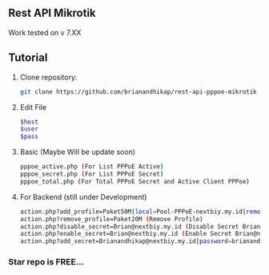 ## Rest API Mikrotik
Work tested on v 7.XX

## Tutorial
1. Clone repository:
   ```bash
   git clone https://github.com/brianandhikap/rest-api-pppoe-mikrotik

2. Edit File 
   ```bash
   $host 
   $user
   $pass

3. Basic (Maybe Will be update soon)
   ```bash
   pppoe_active.php (For List PPPoE Active)
   pppoe_secret.php (For List PPPoE Secret)
   pppoe_total.php (For Total PPPoE Secret and Active Client PPPoe)

3. For Backend (still under Development)
   ```bash
   action.php?add_profile=Paket50M|local=Pool-PPPoE-nextbiy.my.id|remote=Pool-PPPoE-nextbiy.my.id|50M/50M (Add Profile)
   action.php?remove_profile=Paket20M (Remove Profile)
   action.php?disable_secret=Brian@nextbiy.my.id (Disable Secret Brian@nextbiy.my.id)
   action.php?enable_secret=Brian@nextbiy.my.id (Enable Secret Brian@nextbiy.my.id)
   action.php?add_secret=Brianandhikap@nextbiy.my.id|password=brianandhikap|service=pppoe|profile=Paket20M (Enable Secret Brianandhikap@nextbiy.my.id)

### Star repo is FREE...
